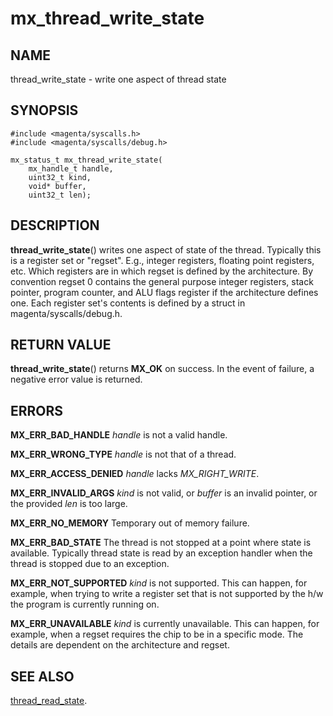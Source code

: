 # mx_thread_write_state

## NAME

thread_write_state - write one aspect of thread state

## SYNOPSIS

```
#include <magenta/syscalls.h>
#include <magenta/syscalls/debug.h>

mx_status_t mx_thread_write_state(
    mx_handle_t handle,
    uint32_t kind,
    void* buffer,
    uint32_t len);
```

## DESCRIPTION

**thread_write_state**() writes one aspect of state of the thread.
Typically this is a register set or "regset".
E.g., integer registers, floating point registers, etc.
Which registers are in which regset is defined by the architecture.
By convention regset 0 contains the general purpose integer registers,
stack pointer, program counter, and ALU flags register if the architecture
defines one. Each register set's contents is defined by a struct in
magenta/syscalls/debug.h.

## RETURN VALUE

**thread_write_state**() returns **MX_OK** on success.
In the event of failure, a negative error value is returned.

## ERRORS

**MX_ERR_BAD_HANDLE**  *handle* is not a valid handle.

**MX_ERR_WRONG_TYPE**  *handle* is not that of a thread.

**MX_ERR_ACCESS_DENIED**  *handle* lacks *MX_RIGHT_WRITE*.

**MX_ERR_INVALID_ARGS**  *kind* is not valid,
or *buffer* is an invalid pointer,
or the provided *len* is too large.

**MX_ERR_NO_MEMORY**  Temporary out of memory failure.

**MX_ERR_BAD_STATE**  The thread is not stopped at a point where state
is available. Typically thread state is read by an exception handler
when the thread is stopped due to an exception.

**MX_ERR_NOT_SUPPORTED**  *kind* is not supported.
This can happen, for example, when trying to write a register set that
is not supported by the h/w the program is currently running on.

**MX_ERR_UNAVAILABLE**  *kind* is currently unavailable.
This can happen, for example, when a regset requires the chip to be
in a specific mode. The details are dependent on the architecture
and regset.

## SEE ALSO

[thread_read_state](thread_read_state.md).

